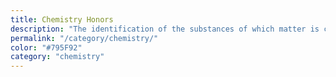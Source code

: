 ```yaml
---
title: Chemistry Honors
description: "The identification of the substances of which matter is composed; the investigation of their properties and the ways in which they interact, combine, and change; and the use of these processes to form new substances."
permalink: "/category/chemistry/"
color: "#795F92"
category: "chemistry"
---
```


